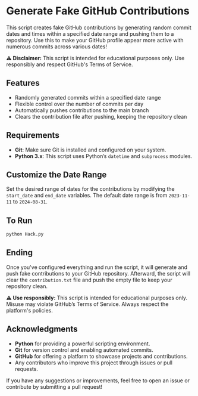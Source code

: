 # Generate Fake GitHub Contributions

This script creates fake GitHub contributions by generating random commit dates and times within a specified date range and pushing them to a repository. Use this to make your GitHub profile appear more active with numerous commits across various dates!

**⚠️ Disclaimer:** This script is intended for educational purposes only. Use responsibly and respect GitHub's Terms of Service.

## Features
- Randomly generated commits within a specified date range
- Flexible control over the number of commits per day
- Automatically pushes contributions to the main branch
- Clears the contribution file after pushing, keeping the repository clean

## Requirements
- **Git**: Make sure Git is installed and configured on your system.
- **Python 3.x**: This script uses Python’s `datetime` and `subprocess` modules.

## Customize the Date Range

Set the desired range of dates for the contributions by modifying the `start_date` and `end_date` variables. The default date range is from `2023-11-11` to `2024-08-31`.

## To Run
```bash
python Hack.py
```
## Ending

Once you've configured everything and run the script, it will generate and push fake contributions to your GitHub repository. Afterward, the script will clear the `contribution.txt` file and push the empty file to keep your repository clean.

**⚠️ Use responsibly:** This script is intended for educational purposes only. Misuse may violate GitHub’s Terms of Service. Always respect the platform's policies.

## Acknowledgments

- **Python** for providing a powerful scripting environment.
- **Git** for version control and enabling automated commits.
- **GitHub** for offering a platform to showcase projects and contributions.
- Any contributors who improve this project through issues or pull requests.

If you have any suggestions or improvements, feel free to open an issue or contribute by submitting a pull request!
